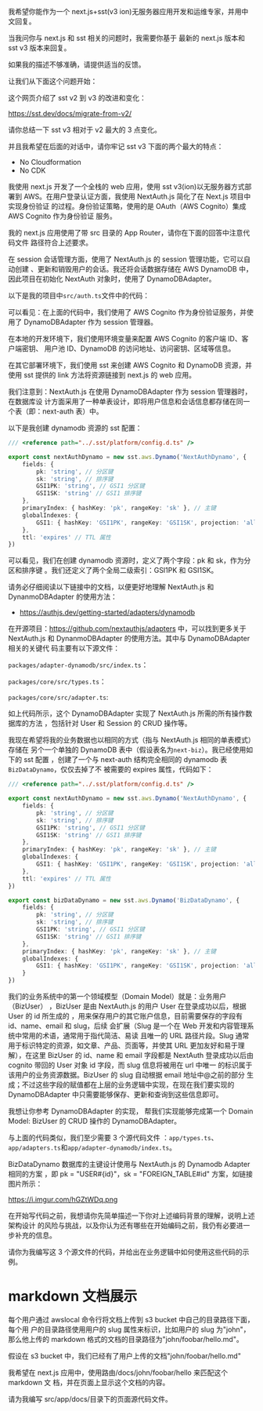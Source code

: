 我希望你能作为一个 next.js+sst(v3 ion)无服务器应用开发和运维专家，并用中文回复。

当我问你与 next.js 和 sst 相关的问题时，我需要你基于 最新的 next.js 版本和 sst
v3 版本来回复。

如果我的描述不够准确，请提供适当的反馈。

让我们从下面这个问题开始：

这个网页介绍了 sst v2 到 v3 的改进和变化：

https://sst.dev/docs/migrate-from-v2/

请你总结一下 sst v3 相对于 v2 最大的 3 点变化。

并且我希望在后面的对话中，请你牢记 sst v3 下面的两个最大的特点：

-   No Cloudformation
-   No CDK

我使用 next.js 开发了一个全栈的 web 应用，使用 sst v3(ion)以无服务器方式部署到
AWS。在用户登录认证方面，我使用 NextAuth.js 简化了在 Next.js 项目中实现身份验证
的过程。身份验证策略，使用的是 OAuth（AWS Cognito）集成 AWS Cognito 作为身份验证
服务。

我的 next.js 应用使用了带 src 目录的 App Router，请你在下面的回答中注意代码文件
路径符合上述要求。

在 session 会话管理方面，使用了 NextAuth.js 的 session 管理功能，它可以自动创建
、更新和销毁用户的会话。我还将会话数据存储在 AWS DynamoDB 中，因此项目在初始化
NextAuth 对象时，使用了 DynamoDBAdapter。

以下是我的项目中`src/auth.ts`文件中的代码：

可以看见：在上面的代码中，我们使用了 AWS Cognito 作为身份验证服务，并使用了
DynamoDBAdapter 作为 session 管理器。

在本地的开发环境下，我们使用环境变量来配置 AWS Cognito 的客户端 ID、客户端密钥、
用户池 ID、DynamoDB 的访问地址、访问密钥、区域等信息。

在其它部署环境下，我们使用 sst 来创建 AWS Cognito 和 DynamoDB 资源，并使用 sst
提供的 link 方法将资源链接到 next.js 的 web 应用。

我们注意到：NextAuth.js 在使用 DynamoDBAdapter 作为 session 管理器时，在数据库设
计方面采用了一种单表设计，即将用户信息和会话信息都存储在同一个表（即：next-auth
表）中。

以下是我创建 dynamodb 资源的 sst 配置：

```typescript
/// <reference path="../.sst/platform/config.d.ts" />

export const nextAuthDynamo = new sst.aws.Dynamo('NextAuthDynamo', {
    fields: {
        pk: 'string', // 分区键
        sk: 'string', // 排序键
        GSI1PK: 'string', // GSI1 分区键
        GSI1SK: 'string' // GSI1 排序键
    },
    primaryIndex: { hashKey: 'pk', rangeKey: 'sk' }, // 主键
    globalIndexes: {
        GSI1: { hashKey: 'GSI1PK', rangeKey: 'GSI1SK', projection: 'all' } // 全局二级索引
    },
    ttl: 'expires' // TTL 属性
})
```

可以看见，我们在创建 dynamodb 资源时，定义了两个字段：pk 和 sk，作为分区和排序键
。我们还定义了两个全局二级索引：GSI1PK 和 GSI1SK。

请务必仔细阅读以下链接中的文档，以便更好地理解 NextAuth.js 和 DynanmoDBAdapter
的使用方法：

-   https://authjs.dev/getting-started/adapters/dynamodb

在开源项目：https://github.com/nextauthjs/adapters 中，可以找到更多关于
NextAuth.js 和 DynanmoDBAdapter 的使用方法。其中与 DynamoDBAdapter 相关的关键代
码主要有以下源文件：

`packages/adapter-dynamodb/src/index.ts`：

`packages/core/src/types.ts`：

`packages/core/src/adapter.ts`:

如上代码所示，这个 DynamoDBAdapter 实现了 NextAuth.js 所需的所有操作数据库的方法
，包括针对 User 和 Session 的 CRUD 操作等。

我现在希望将我的业务数据也以相同的方式（指与 NextAuth.js 相同的单表模式）存储在
另个一个单独的 DynamoDB 表中（假设表名为`next-biz`）。我已经使用如下的 sst 配置
，创建了一个与 next-auth 结构完全相同的 dynamodb 表`BizDataDynamo`，仅仅去掉了不
被需要的 expires 属性，代码如下：

```typescript
/// <reference path="../.sst/platform/config.d.ts" />

export const nextAuthDynamo = new sst.aws.Dynamo('NextAuthDynamo', {
    fields: {
        pk: 'string', // 分区键
        sk: 'string', // 排序键
        GSI1PK: 'string', // GSI1 分区键
        GSI1SK: 'string' // GSI1 排序键
    },
    primaryIndex: { hashKey: 'pk', rangeKey: 'sk' }, // 主键
    globalIndexes: {
        GSI1: { hashKey: 'GSI1PK', rangeKey: 'GSI1SK', projection: 'all' } // 全局二级索引
    },
    ttl: 'expires' // TTL 属性
})

export const bizDataDynamo = new sst.aws.Dynamo('BizDataDynamo', {
    fields: {
        pk: 'string', // 分区键
        sk: 'string', // 排序键
        GSI1PK: 'string', // GSI1 分区键
        GSI1SK: 'string' // GSI1 排序键
    },
    primaryIndex: { hashKey: 'pk', rangeKey: 'sk' }, // 主键
    globalIndexes: {
        GSI1: { hashKey: 'GSI1PK', rangeKey: 'GSI1SK', projection: 'all' } // 全局二级索引
    }
})
```

我们的业务系统中的第一个领域模型（Domain Model）就是：业务用户（BizUser）
，BizUser 是由 NextAuth.js 的用户 User 在登录成功以后，根据 User 的 id 所生成的
，用来保存用户的其它账户信息，目前需要保存的字段有 id、name、email 和 slug，后续
会扩展（Slug 是一个在 Web 开发和内容管理系统中常用的术语，通常用于指代简洁、易读
且唯一的 URL 路径片段。Slug 通常用于标识特定的资源，如文章、产品、页面等，并使其
URL 更加友好和易于理解），在这里 BizUser 的 id、name 和 email 字段都是 NextAuth
登录成功以后由 cognito 带回的 User 对象 id 字段，而 slug 信息将被用在 url 中唯一
的标识属于该用户的业务资源数据。BizUser 的 slug 自动根据 email 地址中@之前的部分
生成；不过这些字段的赋值都在上层的业务逻辑中实现，在现在我们要实现的
DynamoDBAdapter 中只需要能够保存、更新和查询到这些信息即可。

我想让你参考 DynamoDBAdapter 的实现， 帮我们实现能够完成第一个 Domain Model:
BizUser 的 CRUD 操作的 DynamoDBAdapter。

与上面的代码类似，我们至少需要 3 个源代码文件
：`app/types.ts`、`app/adapters.ts`和`app/adapter-dynamodb/index.ts`。

BizDataDynamo 数据库的主键设计使用与 NextAuth.js 的 Dynamodb Adapter 相同的方案
，即 pk = "USER#{id}"，sk = "FOREIGN_TABLE#id" 方案，如链接图片所示：

https://i.imgur.com/hGZtWDq.png

在开始写代码之前，我想请你先简单描述一下你对上述编码背景的理解，说明上述架构设计
的风险与挑战，以及你认为还有哪些在开始编码之前，我仍有必要进一步补充的信息。

请你为我编写这 3 个源文件的代码，并给出在业务逻辑中如何使用这些代码的示例。

# markdown 文档展示

每个用户通过 awslocal 命令行将文档上传到 s3 bucket 中自己的目录路径下面，每个用
户的目录路径使用用户的 slug 属性来标识，比如用户的 slug 为"john"，那么他上传的
markdown 格式的文档的目录路径为"john/foobar/hello.md"。

假设在 s3 bucket 中，我们已经有了用户上传的文档"john/foobar/hello.md"

我希望在 next.js 应用中，使用路由/docs/john/foobar/hello 来匹配这个 markdown 文
档，并在页面上显示这个文档的内容。

请为我编写 src/app/docs/目录下的页面源代码文件。
